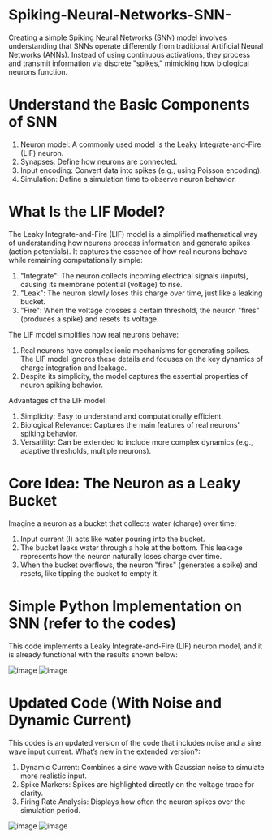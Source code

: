 # Spiking-Neural-Networks-SNN-

Creating a simple Spiking Neural Networks (SNN) model involves understanding that SNNs operate differently from traditional Artificial Neural Networks (ANNs). 
Instead of using continuous activations, they process and transmit information via discrete "spikes," mimicking how biological neurons function.

# Understand the Basic Components of SNN

1) Neuron model: A commonly used model is the Leaky Integrate-and-Fire (LIF) neuron.
2) Synapses: Define how neurons are connected.
3) Input encoding: Convert data into spikes (e.g., using Poisson encoding).
4) Simulation: Define a simulation time to observe neuron behavior.

# What Is the LIF Model?

The Leaky Integrate-and-Fire (LIF) model is a simplified mathematical way of understanding how neurons process information and generate spikes (action potentials). It captures the essence of how real neurons behave while remaining computationally simple:

1) "Integrate": The neuron collects incoming electrical signals (inputs), causing its membrane potential (voltage) to rise.
2) "Leak": The neuron slowly loses this charge over time, just like a leaking bucket.
3) "Fire": When the voltage crosses a certain threshold, the neuron "fires" (produces a spike) and resets its voltage.

The LIF model simplifies how real neurons behave:

1) Real neurons have complex ionic mechanisms for generating spikes. The LIF model ignores these details and focuses on the key dynamics of charge integration and leakage.
2) Despite its simplicity, the model captures the essential properties of neuron spiking behavior.

Advantages of the LIF model:
1) Simplicity: Easy to understand and computationally efficient.
2) Biological Relevance: Captures the main features of real neurons' spiking behavior.
3) Versatility: Can be extended to include more complex dynamics (e.g., adaptive thresholds, multiple neurons).

# Core Idea: The Neuron as a Leaky Bucket
Imagine a neuron as a bucket that collects water (charge) over time:

1) Input current (I) acts like water pouring into the bucket.
2) The bucket leaks water through a hole at the bottom. This leakage represents how the neuron naturally loses charge over time.
3) When the bucket overflows, the neuron "fires" (generates a spike) and resets, like tipping the bucket to empty it.

# Simple Python Implementation on SNN (refer to the codes)

This code implements a Leaky Integrate-and-Fire (LIF) neuron model, and it is already functional with the results shown below:

![image](https://github.com/user-attachments/assets/1da52627-45af-4e19-bd46-fa281f8935ea)
![image](https://github.com/user-attachments/assets/04cb88b3-1d73-44f5-977d-795cd9a20392)

# Updated Code (With Noise and Dynamic Current)

This codes is an updated version of the code that includes noise and a sine wave input current.
What’s new in the extended version?:
1) Dynamic Current: Combines a sine wave with Gaussian noise to simulate more realistic input.
2) Spike Markers: Spikes are highlighted directly on the voltage trace for clarity.
3) Firing Rate Analysis: Displays how often the neuron spikes over the simulation period.

![image](https://github.com/user-attachments/assets/76c829c9-e319-4e34-9fca-3dc035a77e89)
![image](https://github.com/user-attachments/assets/8a2dda6f-c10b-4c74-a929-3c6f7faf7454)

